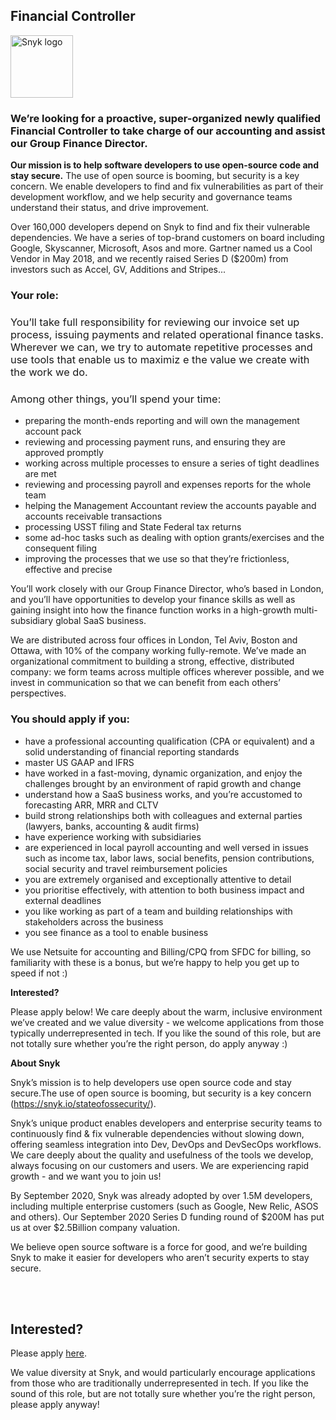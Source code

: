 Financial Controller
---

<img src="https://res.cloudinary.com/snyk/image/upload/v1537345894/press-kit/brand/logo-black.png" width="100" alt="Snyk logo" />

<h3><strong>We’re looking for a proactive, super-organized newly qualified Financial Controller to take charge of our accounting and assist our Group Finance Director.</strong></h3>
<p><strong>Our mission is to help software developers to use open-source code and stay secure.</strong><span style="font-weight: 400;"> The use of open source is booming, but security is a key concern. We enable developers to find and fix vulnerabilities as part of their development workflow, and we help security and governance teams understand their status, and drive improvement.</span></p>
<p><span style="font-weight: 400;">Over 160,000 developers depend on Snyk to find and fix their vulnerable dependencies. We have a series of top-brand customers on board including Google, Skyscanner, Microsoft, Asos and more. Gartner named us a Cool Vendor in May 2018, and we recently raised Series D ($200m) from investors such as Accel, GV, Additions and Stripes..</span><span style="font-weight: 400;">.</span></p>
<h3><strong>Your role:</strong></h3>
<h3><span style="font-weight: 400;">You’ll take full responsibility for reviewing our invoice set up process, issuing payments and related operational finance tasks. Wherever we can, we try to automate repetitive processes </span><span style="font-weight: 400;">and use tools that enable us to maximiz e the value we create with the work we do.</span></h3>
<h3><span style="font-weight: 400;">Among other things, you’ll spend your time:</span></h3>
<ul>
<li style="font-weight: 400;"><span style="font-weight: 400;">preparing the month-ends reporting and will own the management account pack</span></li>
<li style="font-weight: 400;"><span style="font-weight: 400;">reviewing and processing payment runs, and ensuring they are approved promptly</span></li>
<li style="font-weight: 400;"><span style="font-weight: 400;">working across multiple processes to ensure a series of tight deadlines are met</span></li>
<li style="font-weight: 400;"><span style="font-weight: 400;">reviewing and processing payroll and expenses reports for the whole team</span></li>
<li style="font-weight: 400;"><span style="font-weight: 400;">helping the Management Accountant review the accounts payable and accounts receivable transactions</span></li>
<li style="font-weight: 400;"><span style="font-weight: 400;">processing USST filing and State Federal tax returns</span></li>
<li style="font-weight: 400;"><span style="font-weight: 400;">some ad-hoc tasks such as dealing with option grants/exercises and the consequent filing</span></li>
<li style="font-weight: 400;"><span style="font-weight: 400;">improving the processes that we use so that they’re frictionless, effective and precise</span></li>
</ul>
<p><span style="font-weight: 400;">You’ll work closely with our Group Finance Director, who’s based in London, and you’ll have opportunities to develop your finance skills as well as gaining insight into how the finance function works in a high-growth multi-subsidiary global SaaS business.</span></p>
<p><span style="font-weight: 400;">We are distributed across four offices in London, Tel Aviv, Boston and Ottawa, with 10% of the company working fully-remote. We’ve made an organizational commitment to building a strong, effective, distributed company: we form teams across multiple offices wherever possible, and we invest in communication so that we can benefit from each others’ perspectives.&nbsp;</span></p>
<h3><strong>You should apply if you:</strong></h3>
<ul>
<li style="font-weight: 400;"><span style="font-weight: 400;">have a professional accounting qualification (CPA or equivalent) and a solid understanding of financial reporting standards</span></li>
<li style="font-weight: 400;"><span style="font-weight: 400;">master US GAAP and IFRS</span></li>
<li style="font-weight: 400;"><span style="font-weight: 400;">have worked in a fast-moving, dynamic organization, and enjoy the challenges brought by an environment of rapid growth and change</span></li>
<li style="font-weight: 400;"><span style="font-weight: 400;">understand how a SaaS business works, and you’re accustomed to forecasting ARR, MRR and CLTV</span></li>
<li style="font-weight: 400;"><span style="font-weight: 400;">build strong relationships both with colleagues and external parties (lawyers, banks, accounting &amp; audit firms)</span></li>
<li style="font-weight: 400;"><span style="font-weight: 400;">have experience working with subsidiaries</span></li>
<li style="font-weight: 400;"><span style="font-weight: 400;">are experienced in local payroll accounting and well versed in issues such as income tax, labor laws, social benefits, pension contributions, social security and travel reimbursement policies</span></li>
<li style="font-weight: 400;"><span style="font-weight: 400;">you are extremely organised and exceptionally attentive to detail</span></li>
<li style="font-weight: 400;"><span style="font-weight: 400;">you prioritise effectively, with attention to both business impact and external deadlines</span></li>
<li style="font-weight: 400;"><span style="font-weight: 400;">you like working as part of a team and building relationships with stakeholders across the business</span></li>
<li style="font-weight: 400;"><span style="font-weight: 400;">you see finance as a tool to enable business</span></li>
</ul>
<p><span style="font-weight: 400;">We use Netsuite for accounting and Billing/CPQ from SFDC for billing, so familiarity with these is a bonus, but we’re happy to help you get up to speed if not :)</span></p>
<p><strong>Interested?</strong></p>
<p><span style="font-weight: 400;">Please apply below! We care deeply about the warm, inclusive environment we’ve created and we value diversity - we welcome applications from those typically underrepresented in tech. If you like the sound of this role, but are not totally sure whether you’re the right person, do apply anyway :)</span></p>
<p class="p1"><span class="s1"><strong>About Snyk</strong></span></p>
<p class="p1">Snyk’s mission is to help developers use open source code and stay secure.The use of open source is booming, but security is a key concern (<a class="c-link" href="https://snyk.io/stateofossecurity/" target="_blank" data-stringify-link="https://snyk.io/stateofossecurity/" data-sk="tooltip_parent">https://snyk.io/stateofossecurity/</a>).</p>
<p class="p1">Snyk’s unique product enables developers and enterprise security teams to continuously find &amp; fix vulnerable dependencies without slowing down, offering seamless integration into Dev, DevOps and DevSecOps workflows. We care deeply about the quality and usefulness of the tools we develop, always focusing on our customers and users. We are experiencing rapid growth - and we want you to join us!</p>
<p class="p1">By September 2020, Snyk was already adopted by over 1.5M developers, including multiple enterprise customers (such as Google, New Relic, ASOS and others). Our September 2020 Series D funding round of $200M has put us at over $2.5Billion company valuation.</p>
<p class="p1">We believe open source software is a force for good, and we’re building Snyk to make it easier for developers who aren’t security experts to stay secure.</p>
<p><br><br></p>

Interested?
---

Please apply [here](https://boards.greenhouse.io/snyk/jobs/4906526002#app).

We value diversity at Snyk, and would particularly encourage applications from those who are traditionally underrepresented in tech.
If you like the sound of this role, but are not totally sure whether you’re the right person, please apply anyway!
